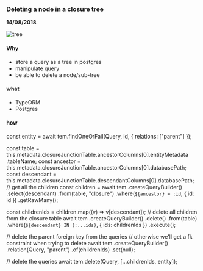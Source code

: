 ### Deleting a node in a closure tree
__14/08/2018__

![tree](https://imgs.xkcd.com/comics/tree.png)

#### Why

- store a query as a tree in postgres
- manipulate query
- be able to delete a node/sub-tree

#### what

- TypeORM
- Postgres

#### how

const entity = await tem.findOneOrFail(Query, id, { relations: ["parent"] });

const table = this.metadata.closureJunctionTable.ancestorColumns[0].entityMetadata
    .tableName;
const ancestor = this.metadata.closureJunctionTable.ancestorColumns[0].databasePath;
const descendant = this.metadata.closureJunctionTable.descendantColumns[0].databasePath;
// get all the children
const children = await tem
    .createQueryBuilder()
    .select(descendant)
    .from(table, "closure")
    .where(`${ancestor} = :id`, { id: id })
    .getRawMany();

const childrenIds = children.map((v) => v[descendant]);
// delete all children from the closure table
await tem
    .createQueryBuilder()
    .delete()
    .from(table)
    .where(`${descendant} IN (:...ids)`, { ids: childrenIds })
    .execute();

// delete the parent foreign key from the queries
// otherwise we'll get a fk constraint when trying to delete
await tem
    .createQueryBuilder()
    .relation(Query, "parent")
    .of(childrenIds)
    .set(null);

// delete the queries
await tem.delete(Query, [...childrenIds, entity]);
